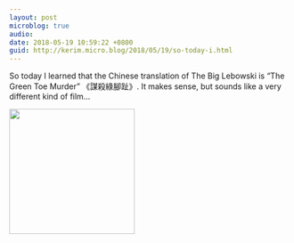 ```yaml
---
layout: post
microblog: true
audio: 
date: 2018-05-19 10:59:22 +0800
guid: http://kerim.micro.blog/2018/05/19/so-today-i.html
---
```

So today I learned that the Chinese translation of The Big Lebowski is “The Green Toe Murder” 《謀殺綠腳趾》. It makes sense, but sounds like a very different kind of film…

<img src="http://micro.oxus.net/uploads/2018/97fb2d2470.jpg" width="225" height="225" />
